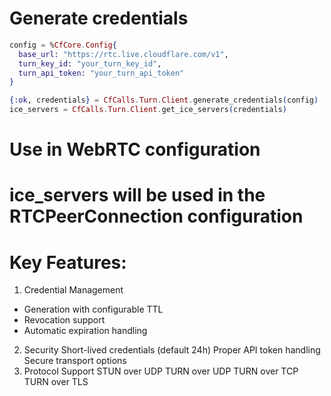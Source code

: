 # Generate credentials
```elixir
config = %CfCore.Config{
  base_url: "https://rtc.live.cloudflare.com/v1",
  turn_key_id: "your_turn_key_id",
  turn_api_token: "your_turn_api_token"
}

{:ok, credentials} = CfCalls.Turn.Client.generate_credentials(config)
ice_servers = CfCalls.Turn.Client.get_ice_servers(credentials)
```
# Use in WebRTC configuration
# ice_servers will be used in the RTCPeerConnection configuration


# Key Features:

1. Credential Management
- Generation with configurable TTL
- Revocation support
- Automatic expiration handling
2. Security
Short-lived credentials (default 24h)
Proper API token handling
Secure transport options
3. Protocol Support
STUN over UDP
TURN over UDP
TURN over TCP
TURN over TLS